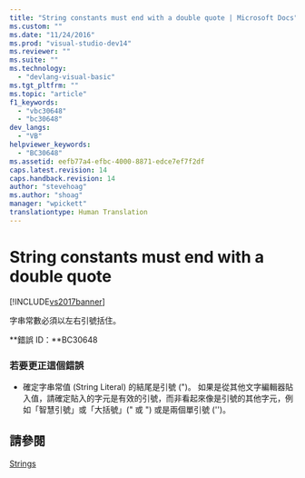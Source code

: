 ```yaml
---
title: "String constants must end with a double quote | Microsoft Docs"
ms.custom: ""
ms.date: "11/24/2016"
ms.prod: "visual-studio-dev14"
ms.reviewer: ""
ms.suite: ""
ms.technology: 
  - "devlang-visual-basic"
ms.tgt_pltfrm: ""
ms.topic: "article"
f1_keywords: 
  - "vbc30648"
  - "bc30648"
dev_langs: 
  - "VB"
helpviewer_keywords: 
  - "BC30648"
ms.assetid: eefb77a4-efbc-4000-8871-edce7ef7f2df
caps.latest.revision: 14
caps.handback.revision: 14
author: "stevehoag"
ms.author: "shoag"
manager: "wpickett"
translationtype: Human Translation
---
```

# String constants must end with a double quote
[!INCLUDE[vs2017banner](../../../csharp/includes/vs2017banner.md)]

字串常數必須以左右引號括住。  
  
 **錯誤 ID：**BC30648  
  
### 若要更正這個錯誤  
  
-   確定字串常值 \(String Literal\) 的結尾是引號 \("\)。  如果是從其他文字編輯器貼入值，請確定貼入的字元是有效的引號，而非看起來像是引號的其他字元，例如「智慧引號」或「大括號」\(" 或 "\) 或是兩個單引號 \(''\)。  
  
## 請參閱  
 [Strings](../../../visual-basic/programming-guide/language-features/strings/index.md)